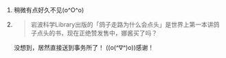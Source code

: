 1. 稍微有点好久不见(o^O^o)

2. > 岩波科学Library出版的「鸽子走路为什么会点头」是世界上第一本讲鸽子点头的书，现在正绝赞发售中，娜酱买了吗？

   没想到，居然直接送到事务所了！ ((o(^∇^)o))感谢！